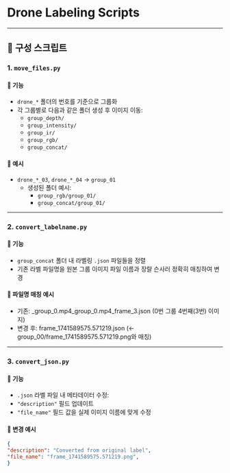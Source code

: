 # Drone Labeling Scripts
---

## 📁 구성 스크립트

### 1. `move_files.py`

#### 📌 기능
- `drone_*` 폴더의 번호를 기준으로 그룹화
- 각 그룹별로 다음과 같은 폴더 생성 후 이미지 이동:
  - `group_depth/`
  - `group_intensity/`
  - `group_ir/`
  - `group_rgb/`
  - `group_concat/`

#### 🧪 예시
- `drone_*_03`, `drone_*_04` → `group_01`
  - 생성된 폴더 예시:
    - `group_rgb/group_01/`
    - `group_concat/group_01/`

---

### 2. `convert_labelname.py`

#### 📌 기능
- `group_concat` 폴더 내 라벨링 `.json` 파일들을 정렬
- 기존 라벨 파일명을 원본 그룹 이미지 파일 이름과 장랼 슨사러 정확히 매칭하여 변경

#### 📂 파일명 매칭 예시
- 기존: _group_0.mp4_group_0.mp4_frame_3.json (0번 그룹 4번째(3번) 이미지)
- 변경 후: frame_1741589575.571219.json (← group_00/frame_1741589575.571219.png와 매칭)

---

### 3. `convert_json.py`

#### 📌 기능
- `.json` 라벨 파일 내 메타데이터 수정:
- `"description"` 필드 업데이트
- `"file_name"` 필드 값을 실제 이미지 이름에 맞게 수정

#### 📂 변경 예시
```json
{
"description": "Converted from original label",
"file_name": "frame_1741589575.571219.png",
}
